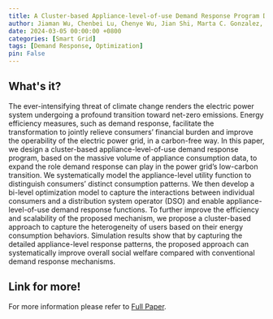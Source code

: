 ```yaml
---
title: A Cluster-based Appliance-level-of-use Demand Response Program Design
author: Jiaman Wu, Chenbei Lu, Chenye Wu, Jian Shi, Marta C. Gonzalez, Dan Wang, Zhu Han
date: 2024-03-05 00:00:00 +0800
categories: [Smart Grid]
tags: [Demand Response, Optimization]
pin: False
---
```


## What's it?

The ever-intensifying threat of climate change renders the electric power system undergoing a profound transition toward net-zero emissions. Energy efficiency measures, such as demand response, facilitate the transformation to jointly relieve consumers’ financial burden and improve the operability of the electric power grid, in a carbon-free way. In this paper, we design a cluster-based appliance-level-of-use demand response program, based on the massive volume of appliance consumption data, to expand the role demand response can play in the power grid’s low-carbon transition. We systematically model the appliance-level utility function to distinguish consumers’ distinct consumption patterns. We then develop a bi-level optimization model to capture the interactions between individual consumers and a distribution system operator (DSO) and enable appliance-level-of-use demand response functions. To further improve the efficiency and scalability of the proposed mechanism, we propose a cluster-based approach to capture the heterogeneity of users based on their energy consumption behaviors. Simulation results show that by capturing the detailed appliance-level response patterns, the proposed approach can systematically improve overall social welfare compared with conventional demand response mechanisms.

## Link for more!
For more information please refer to [Full Paper](https://www.sciencedirect.com/science/article/pii/S0306261924003866?dgcid=coauthor).
